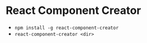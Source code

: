 # React Component Creator
- `npm install -g react-component-creator`
- `react-component-creator <dir>`
